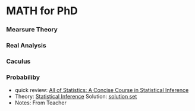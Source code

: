 # MATH for PhD


### Mearsure Theory

### Real Analysis

### Caculus

### Probabiliby

- quick review: [All of Statistics: A Concise Course in
Statistical Inference ](https://www.ic.unicamp.br/~wainer/cursos/1s2013/ml/livro.pdf)
- Theory: [Statistical Inference](https://fsalamri.files.wordpress.com/2015/02/casella_berger_statistical_inference1.pdf)
  Solution: [solution set](http://contacts.ucalgary.ca/info/math/files/info/unitis/courses/STAT723/W2010/LEC1/STAT723-W10-LEC1-Publisher%27s-Solution-to-All-Problems-in-Text.pdf)
- Notes: From Teacher


